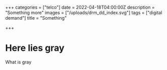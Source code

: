 +++
categories = ["telco"]
date = 2022-04-18T04:00:00Z
description = "Something more"
images = ["/uploads/drm_dd_index.svg"]
tags = ["digital demand"]
title = "Something"

+++
# Here lies gray

What is gray